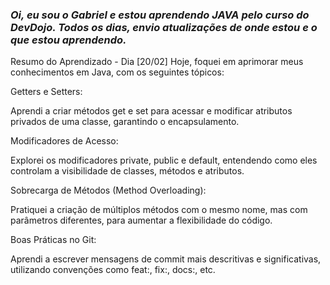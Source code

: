 ### *Oi, eu sou o Gabriel e estou aprendendo JAVA pelo curso do DevDojo. Todos os dias, envio atualizações de onde estou e o que estou aprendendo.*

Resumo do Aprendizado - Dia [20/02]
Hoje, foquei em aprimorar meus conhecimentos em Java, com os seguintes tópicos:

Getters e Setters:

Aprendi a criar métodos get e set para acessar e modificar atributos privados de uma classe, garantindo o encapsulamento.

Modificadores de Acesso:

Explorei os modificadores private, public e default, entendendo como eles controlam a visibilidade de classes, métodos e atributos.

Sobrecarga de Métodos (Method Overloading):

Pratiquei a criação de múltiplos métodos com o mesmo nome, mas com parâmetros diferentes, para aumentar a flexibilidade do código.

Boas Práticas no Git:

Aprendi a escrever mensagens de commit mais descritivas e significativas, utilizando convenções como feat:, fix:, docs:, etc.
